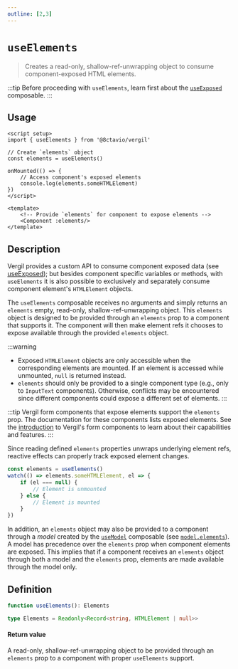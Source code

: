```yaml
---
outline: [2,3]
---
```


# `useElements`

> Creates a read-only, shallow-ref-unwrapping object to consume component-exposed HTML elements. 

:::tip
Before proceeding with `useElements`, learn first about the [`useExposed`](/composables/useExposed) composable.
:::

## Usage

```vue
<script setup>
import { useElements } from '@8ctavio/vergil'

// Create `elements` object
const elements = useElements()

onMounted(() => {
	// Access component's exposed elements
	console.log(elements.someHTMLElement)
})
</script>

<template>
	<!-- Provide `elements` for component to expose elements -->
	<Component :elements/>
</template>
```

## Description

Vergil provides a custom API to consume component exposed data (see [useExposed](/composables/useExposed)); but besides component specific variables or methods, with `useElements` it is also possible to exclusively and separately consume component element's `HTMLElement` objects. 

The `useElements` composable receives no arguments and simply returns an `elements` empty, read-only, shallow-ref-unwrapping object. This `elements` object is designed to be provided through an `elements` prop to a component that supports it. The component will then make element refs it chooses to expose available through the provided `elements` object.

:::warning
- Exposed `HTMLElement` objects are only accessible when the corresponding elements are mounted. If an element is accessed while unmounted, `null` is returned instead.
- `elements` should only be provided to a single component type (e.g., only to `InputText` components). Otherwise, conflicts may be encountered since different components could expose a different set of elements.
:::

:::tip
Vergil form components that expose elements support the `elements` prop. The documentation for these components lists exposed elements. See the [introduction](/components/form/introduction) to Vergil's form components to learn about their capabilities and features.
:::

Since reading defined `elements` properties unwraps underlying element refs, reactive effects can properly track exposed element changes.

```js
const elements = useElements()
watch(() => elements.someHTMLElement, el => {
	if (el === null) {
		// Element is unmounted
	} else {
		// Element is mounted
	}
})
```

In addition, an `elements` object may also be provided to a component through a *model* created by the [`useModel`](/composables/useModel) composable (see [`model.elements`](/composables/useModel#model-elements)). A model has precedence over the `elements` prop when component elements are exposed. This implies that if a component receives an `elements` object through both a model and the `elements` prop, elements are made available through the model only.

## Definition

```ts
function useElements(): Elements

type Elements = Readonly<Record<string, HTMLElement | null>>
```

#### Return value

A read-only, shallow-ref-unwrapping object to be provided through an `elements` prop to a component with proper `useElements` support.